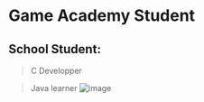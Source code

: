 # Game Academy Student

## School Student:
>C Developper

>Java learner
![image](https://github.com/user-attachments/assets/20e60aaa-43a9-4981-a16d-1ee80be5cf73)
